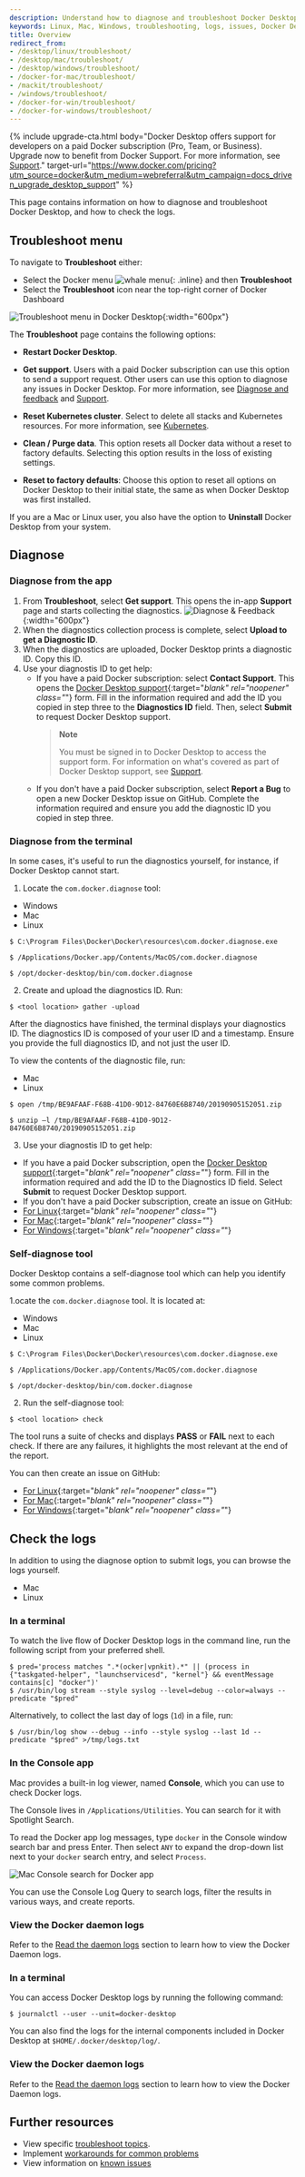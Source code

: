 ```yaml
---
description: Understand how to diagnose and troubleshoot Docker Desktop, and how to check the logs.
keywords: Linux, Mac, Windows, troubleshooting, logs, issues, Docker Desktop
title: Overview
redirect_from:
- /desktop/linux/troubleshoot/
- /desktop/mac/troubleshoot/
- /desktop/windows/troubleshoot/
- /docker-for-mac/troubleshoot/
- /mackit/troubleshoot/
- /windows/troubleshoot/
- /docker-for-win/troubleshoot/
- /docker-for-windows/troubleshoot/
---
```


{% include upgrade-cta.html
  body="Docker Desktop offers support for developers on a paid Docker subscription (Pro, Team, or Business). Upgrade now to benefit from Docker Support. For more information, see [Support](../../support/index.md)."
  target-url="https://www.docker.com/pricing?utm_source=docker&utm_medium=webreferral&utm_campaign=docs_driven_upgrade_desktop_support"
%}

This page contains information on how to diagnose and troubleshoot Docker Desktop, and how to check the logs.

## Troubleshoot menu

To navigate to **Troubleshoot** either:

- Select the Docker menu ![whale menu](../images/whale-x.svg){: .inline} and then **Troubleshoot**
- Select the **Troubleshoot** icon near the top-right corner of Docker Dashboard

![Troubleshoot menu in Docker Desktop](../images/troubleshoot.png){:width="600px"}

The **Troubleshoot** page contains the following options:

- **Restart Docker Desktop**.

- **Get support**. Users with a paid Docker subscription can use this option to send a support request. Other users can use this option to diagnose any issues in Docker Desktop. For more information, see [Diagnose and feedback](#diagnose) and [Support](../../support/index.md).

- **Reset Kubernetes cluster**. Select to delete all stacks and Kubernetes resources. For more information, see [Kubernetes](../settings/linux.md#kubernetes).

- **Clean / Purge data**. This option resets all Docker data without a
reset to factory defaults. Selecting this option results in the loss of existing settings.

- **Reset to factory defaults**: Choose this option to reset all options on
Docker Desktop to their initial state, the same as when Docker Desktop was first installed.

If you are a Mac or Linux user, you also have the option to **Uninstall** Docker Desktop from your system.

## Diagnose

### Diagnose from the app

1. From **Troubleshoot**, select **Get support**. 
This opens the in-app **Support** page and starts collecting the diagnostics.
    ![Diagnose & Feedback](../images/diagnose-support.png){:width="600px"}
2. When the diagnostics collection process is complete, select **Upload to get a Diagnostic ID**.
3. When the diagnostics are uploaded, Docker Desktop prints a diagnostic ID. Copy this ID.
4. Use your diagnostis ID to get help:
    - If you have a paid Docker subscription: select **Contact Support**. This opens the [Docker Desktop support](https://hub.docker.com/support/desktop/){:target="_blank" rel="noopener" class="_"} form. Fill in the information required and add the ID you copied in step three to the **Diagnostics ID** field. Then, select **Submit** to request Docker Desktop support.
        > **Note**
        >
        > You must be signed in to Docker Desktop to access the support form. For information on what's covered as part of Docker Desktop support, see [Support](../../support/index.md).
    - If you don't have a paid Docker subscription, select **Report a Bug** to open a new Docker Desktop issue on GitHub. Complete the information required and ensure you add the diagnostic ID you copied in step three. 

### Diagnose from the terminal

In some cases, it's useful to run the diagnostics yourself, for instance, if
Docker Desktop cannot start.

1. Locate the `com.docker.diagnose` tool:

<ul class="nav nav-tabs">
<li class="active"><a data-toggle="tab" data-target="#windows1">Windows</a></li>
<li><a data-toggle="tab" data-target="#mac1">Mac</a></li>
<li><a data-toggle="tab" data-target="#linux1">Linux</a></li>
</ul>
<div class="tab-content">
<div id="windows1" class="tab-pane fade in active" markdown="1">

```console
$ C:\Program Files\Docker\Docker\resources\com.docker.diagnose.exe
```

</div>
<div id="mac1" class="tab-pane fade" markdown="1">

```console
$ /Applications/Docker.app/Contents/MacOS/com.docker.diagnose
```

</div>
<div id="linux1" class="tab-pane fade" markdown="1">

```console
$ /opt/docker-desktop/bin/com.docker.diagnose
```

</div>
</div>


2. Create and upload the diagnostics ID. Run:

  ```console
  $ <tool location> gather -upload
  ```

  After the diagnostics have finished, the terminal displays your diagnostics ID. The diagnostics ID is composed of your user ID and a timestamp. Ensure you provide the full diagnostics ID, and not just the user ID.

  To view the contents of the diagnostic file, run:

  <ul class="nav nav-tabs">
  <li class="active"><a data-toggle="tab" data-target="#mac2">Mac</a></li>
  <li><a data-toggle="tab" data-target="#linux2">Linux</a></li>
  </ul>
  <div class="tab-content">
  <div id="mac2" class="tab-pane fade in active" markdown="1">

  ```console
  $ open /tmp/BE9AFAAF-F68B-41D0-9D12-84760E6B8740/20190905152051.zip
  ``` 

  </div>
  <div id="linux2" class="tab-pane fade" markdown="1">

  ```console
  $ unzip –l /tmp/BE9AFAAF-F68B-41D0-9D12-84760E6B8740/20190905152051.zip
  ``` 

  </div>
  </div>

3. Use your diagnostis ID to get help:
  - If you have a paid Docker subscription, open the [Docker Desktop support](https://hub.docker.com/support/desktop/){:target="_blank" rel="noopener" class="_"} form. Fill in the information required and add the ID to the Diagnostics ID field. Select **Submit** to request Docker Desktop support.
  - If you don't have a paid Docker subscription, create an issue on GitHub:
   - [For Linux](https://github.com/docker/desktop-linux/issues){:target="_blank" rel="noopener" class="_"}
   - [For Mac](https://github.com/docker/for-mac/issues){:target="_blank" rel="noopener" class="_"}
   - [For Windows](https://github.com/docker/for-win/issues){:target="_blank" rel="noopener" class="_"}

### Self-diagnose tool

Docker Desktop contains a self-diagnose tool which can help you identify some common problems. 

1.ocate the `com.docker.diagnose` tool. It is located at:

  <ul class="nav nav-tabs">
  <li class="active"><a data-toggle="tab" data-target="#windows3">Windows</a></li>
  <li><a data-toggle="tab" data-target="#mac3">Mac</a></li>
  <li><a data-toggle="tab" data-target="#linux3">Linux</a></li>
  </ul>
  <div class="tab-content">
  <div id="windows3" class="tab-pane fade in active" markdown="1">

  ```console
  $ C:\Program Files\Docker\Docker\resources\com.docker.diagnose.exe
  ```

  </div>
  <div id="mac3" class="tab-pane fade" markdown="1">

  ```console
  $ /Applications/Docker.app/Contents/MacOS/com.docker.diagnose
  ```

  </div>
  <div id="linux3" class="tab-pane fade" markdown="1">

  ```console
  $ /opt/docker-desktop/bin/com.docker.diagnose
  ```

  </div>
  </div>

2. Run the self-diagnose tool:

  ```console
  $ <tool location> check
  ```

  The tool runs a suite of checks and displays **PASS** or **FAIL** next to each check. If there are any failures, it highlights the most relevant at the end of the report.

  You can then create an issue on GitHub:
   - [For Linux](https://github.com/docker/desktop-linux/issues){:target="_blank" rel="noopener" class="_"}
   - [For Mac](https://github.com/docker/for-mac/issues){:target="_blank" rel="noopener" class="_"}
   - [For Windows](https://github.com/docker/for-win/issues){:target="_blank" rel="noopener" class="_"}

## Check the logs

In addition to using the diagnose option to submit logs, you can browse the logs yourself.

<ul class="nav nav-tabs">
<li class="active"><a data-toggle="tab" data-target="#mac4">Mac</a></li>
<li><a data-toggle="tab" data-target="#linux4">Linux</a></li>
</ul>
<div class="tab-content">
<div id="mac4" class="tab-pane fade in active" markdown="1">

### In a terminal

To watch the live flow of Docker Desktop logs in the command line, run the following script from your preferred shell.

```console
$ pred='process matches ".*(ocker|vpnkit).*" || (process in {"taskgated-helper", "launchservicesd", "kernel"} && eventMessage contains[c] "docker")'
$ /usr/bin/log stream --style syslog --level=debug --color=always --predicate "$pred"
```

Alternatively, to collect the last day of logs (`1d`) in a file, run:

```console
$ /usr/bin/log show --debug --info --style syslog --last 1d --predicate "$pred" >/tmp/logs.txt
```

### In the Console app

Mac provides a built-in log viewer, named **Console**, which you can use to check
Docker logs.

The Console lives in `/Applications/Utilities`. You can search for it with
Spotlight Search.

To read the Docker app log messages, type `docker` in the Console window search bar and press Enter. Then select `ANY` to expand the drop-down list next to your `docker` search entry, and select `Process`.

![Mac Console search for Docker app](../images/console.png)

You can use the Console Log Query to search logs, filter the results in various
ways, and create reports.

### View the Docker daemon logs

Refer to the [Read the daemon logs](../../config/daemon/logs.md) section
to learn how to view the Docker Daemon logs.

</div>
<div id="linux4" class="tab-pane fade" markdown="1">

### In a terminal

You can access Docker Desktop logs by running the following command:

```console
$ journalctl --user --unit=docker-desktop
```

You can also find the logs for the internal components included in Docker
Desktop at `$HOME/.docker/desktop/log/`.

### View the Docker daemon logs

Refer to the [Read the daemon logs](../../config/daemon/logs.md) section
to learn how to view the Docker Daemon logs.

</div>
</div>

## Further resources

- View specific [troubleshoot topics](topics.md).
- Implement [workarounds for common problems](workarounds.md)
- View information on [known issues](known-issues.md)
